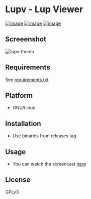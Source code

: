 # Lupv - Lup Viewer

[![image](https://img.shields.io/pypi/v/lupv.svg)](https://pypi.org/project/requests/)
[![image](https://img.shields.io/pypi/l/lupv.svg)](https://pypi.org/project/requests/)
[![image](https://img.shields.io/pypi/pyversions/lupv.svg)](https://pypi.org/project/requests/)

## Screeenshot

![lupv-thumb](/uploads/3a3936a39b6bd6eedfe3b2bba6ebbaae/lupv-thumb.png)

## Requirements

See [requirements.txt](requirements.txt)

## Platform

- GNU/Linux

## Installation

- Use binaries from releases tag.

## Usage

- You can watch the screencast [here](https://youtu.be/gY7bVipbd_w)

## License

GPLv3




